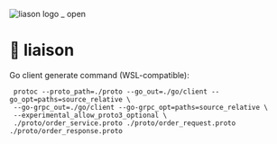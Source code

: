 ![liason logo _ open](https://github.com/user-attachments/assets/a1b9b949-146a-48ca-b929-7114915517e2)
# 🦉 liaison

Go client generate command (WSL-compatible):

     protoc --proto_path=./proto --go_out=./go/client --go_opt=paths=source_relative \
     --go-grpc_out=./go/client --go-grpc_opt=paths=source_relative \
     --experimental_allow_proto3_optional \
     ./proto/order_service.proto ./proto/order_request.proto ./proto/order_response.proto
